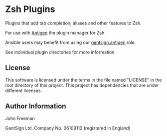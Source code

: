 # Zsh Plugins

Plugins that add tab completion, aliases and other features to Zsh.

For use with [Antigen](https://github.com/zsh-users/antigen) the plugin manager
for Zsh.

Ansible users may benefit from using our
[gantsign.antigen](https://galaxy.ansible.com/gantsign/antigen) role.

See individual plugin directories for more information.

## License

This software is licensed under the terms in the file named "LICENSE" in the
root directory of this project. This project has dependencies that are under
different licenses.

## Author Information

John Freeman

GantSign Ltd.
Company No. 06109112 (registered in England)

